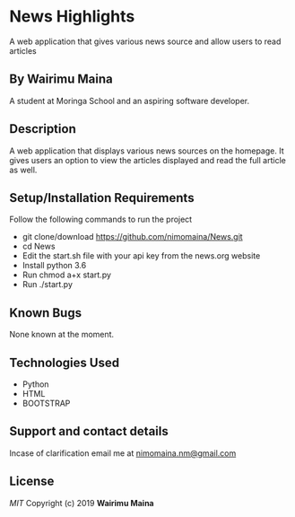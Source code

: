 # News Highlights
A web application that gives various news source and allow users to read articles

## By Wairimu Maina
A student at Moringa School and an aspiring software developer.

## Description
A web application that displays various news sources on the homepage. It gives users an option to view the articles displayed and read the full article as well.

## Setup/Installation Requirements
Follow the following commands to run the project
* git clone/download https://github.com/nimomaina/News.git
* cd News
* Edit the start.sh file with your api key from the news.org website
* Install python 3.6
* Run chmod a+x start.py
* Run ./start.py


## Known Bugs
None known at the moment.

## Technologies Used
* Python
* HTML
* BOOTSTRAP

## Support and contact details
Incase of clarification email me at nimomaina.nm@gmail.com

## License
*MIT*
Copyright (c) 2019 **Wairimu Maina**
